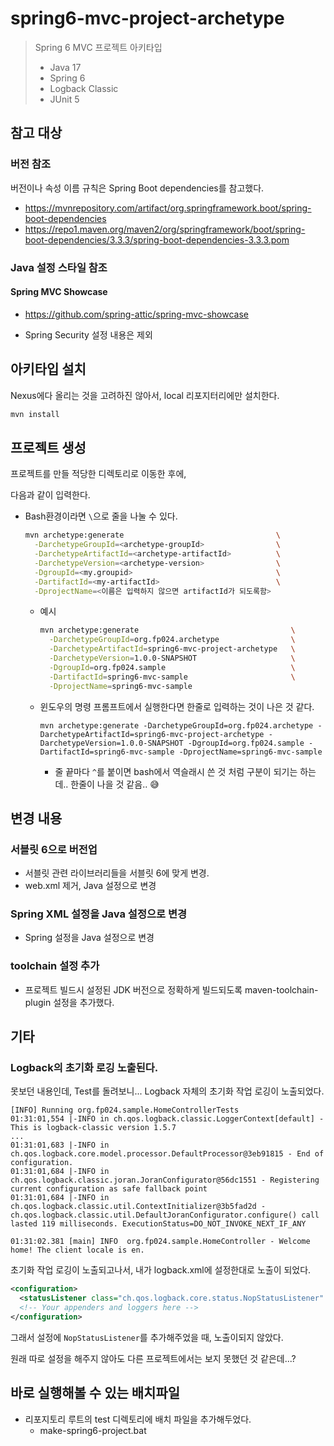 # spring6-mvc-project-archetype

> Spring 6 MVC 프로젝트 아키타입
>
> * Java 17
> * Spring 6
> * Logback Classic
> * JUnit 5



## 참고 대상

### 버전 참조

버전이나 속성 이름 규칙은 Spring Boot dependencies를 참고했다.

* https://mvnrepository.com/artifact/org.springframework.boot/spring-boot-dependencies
* https://repo1.maven.org/maven2/org/springframework/boot/spring-boot-dependencies/3.3.3/spring-boot-dependencies-3.3.3.pom



### Java 설정 스타일 참조

#### Spring MVC Showcase

* https://github.com/spring-attic/spring-mvc-showcase

* Spring Security 설정 내용은 제외



## 아키타입 설치

Nexus에다 올리는 것을 고려하진 않아서, local 리포지터리에만 설치한다.

```sh
mvn install
```



## 프로젝트 생성

프로젝트를 만들 적당한 디렉토리로 이동한 후에,

다음과 같이 입력한다.

* Bash환경이라면 `\`으로 줄을 나눌 수 있다.

  ```bash
  mvn archetype:generate                                  \
    -DarchetypeGroupId=<archetype-groupId>                \
    -DarchetypeArtifactId=<archetype-artifactId>          \
    -DarchetypeVersion=<archetype-version>                \
    -DgroupId=<my.groupid>                                \
    -DartifactId=<my-artifactId>                          \
    -DprojectName=<이름은 입력하지 않으면 artifactId가 되도록함>
  ```

  * 예시

    ```bash
    mvn archetype:generate                                  \
      -DarchetypeGroupId=org.fp024.archetype                \
      -DarchetypeArtifactId=spring6-mvc-project-archetype   \
      -DarchetypeVersion=1.0.0-SNAPSHOT                     \
      -DgroupId=org.fp024.sample                            \
      -DartifactId=spring6-mvc-sample                       \
      -DprojectName=spring6-mvc-sample
    ```

  * 윈도우의 명령 프롬프트에서 실행한다면 한줄로 입력하는 것이 나은 것 같다.

    ```
    mvn archetype:generate -DarchetypeGroupId=org.fp024.archetype -DarchetypeArtifactId=spring6-mvc-project-archetype -DarchetypeVersion=1.0.0-SNAPSHOT -DgroupId=org.fp024.sample -DartifactId=spring6-mvc-sample -DprojectName=spring6-mvc-sample 
    ```

    * 줄 끝마다 `^`를 붙이면 bash에서 역슬래시 쓴 것 처럼 구분이 되기는 하는데.. 한줄이 나을 것 같음.. 😅





## 변경 내용

### 서블릿 6으로 버전업

* 서블릿 관련 라이브러리들을 서블릿 6에 맞게 변경.
* web.xml 제거, Java 설정으로 변경



### Spring XML 설정을 Java 설정으로 변경

* Spring 설정을 Java 설정으로 변경



### toolchain 설정 추가

* 프로젝트 빌드시 설정된 JDK 버전으로 정확하게 빌드되도록 maven-toolchain-plugin 설정을 추가했다.



## 기타

### Logback의 초기화 로깅 노출된다.

못보던 내용인데,  Test를 돌려보니... Logback 자체의 초기화 작업 로깅이 노출되었다.

```
[INFO] Running org.fp024.sample.HomeControllerTests
01:31:01,554 |-INFO in ch.qos.logback.classic.LoggerContext[default] - This is logback-classic version 1.5.7
...
01:31:01,683 |-INFO in ch.qos.logback.core.model.processor.DefaultProcessor@3eb91815 - End of configuration.
01:31:01,684 |-INFO in ch.qos.logback.classic.joran.JoranConfigurator@56dc1551 - Registering current configuration as safe fallback point
01:31:01,684 |-INFO in ch.qos.logback.classic.util.ContextInitializer@3b5fad2d - ch.qos.logback.classic.util.DefaultJoranConfigurator.configure() call lasted 119 milliseconds. ExecutionStatus=DO_NOT_INVOKE_NEXT_IF_ANY

01:31:02.381 [main] INFO  org.fp024.sample.HomeController - Welcome home! The client locale is en.

```

초기화 작업 로깅이 노출되고나서, 내가 logback.xml에 설정한대로 노출이 되었다.



```xml
<configuration>
  <statusListener class="ch.qos.logback.core.status.NopStatusListener" />
  <!-- Your appenders and loggers here -->
</configuration>
```

그래서 설정에 `NopStatusListener`를 추가해주었을 때, 노출이되지 않았다.

원래 따로 설정을 해주지 않아도 다른 프로젝트에서는 보지 못했던 것 같은데...?





## 바로 실행해볼 수 있는 배치파일

* 리포지토리 루트의 test 디렉토리에 배치 파일을 추가해두었다.
  * make-spring6-project.bat

